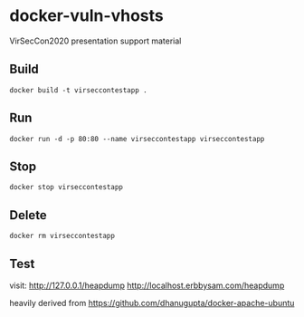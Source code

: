 # docker-vuln-vhosts
VirSecCon2020 presentation support material

## Build
```
docker build -t virseccontestapp .
```

## Run
```
docker run -d -p 80:80 --name virseccontestapp virseccontestapp 
```

## Stop
```
docker stop virseccontestapp
```

## Delete
```
docker rm virseccontestapp
```

## Test
visit:
http://127.0.0.1/heapdump
http://localhost.erbbysam.com/heapdump

 heavily derived from https://github.com/dhanugupta/docker-apache-ubuntu
